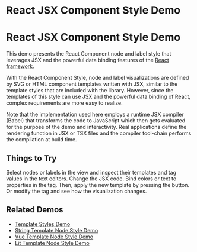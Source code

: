 <!--
 //////////////////////////////////////////////////////////////////////////////
 // @license
 // This file is part of yFiles for HTML 2.6.
 // Use is subject to license terms.
 //
 // Copyright (c) 2000-2023 by yWorks GmbH, Vor dem Kreuzberg 28,
 // 72070 Tuebingen, Germany. All rights reserved.
 //
 //////////////////////////////////////////////////////////////////////////////
-->
# React JSX Component Style Demo

# React JSX Component Style Demo

This demo presents the React Component node and label style that leverages JSX and the powerful data binding features of the [React framework](https://reactjs.org/).

With the React Component Style, node and label visualizations are defined by SVG or HTML component templates written with JSX, similar to the template styles that are included with the library. However, since the templates of this style can use JSX and the powerful data binding of React, complex requirements are more easy to realize.

Note that the implementation used here employs a runtime JSX compiler (Babel) that transforms the code to JavaScript which then gets evaluated for the purpose of the demo and interactivity. Real applications define the rendering function in JSX or TSX files and the compiler tool-chain performs the compilation at build time.

## Things to Try

Select nodes or labels in the view and inspect their templates and tag values in the text editors. Change the JSX code. Bind colors or text to properties in the tag. Then, apply the new template by pressing the button. Or modify the tag and see how the visualization changes.

## Related Demos

- [Template Styles Demo](../../style/templatestyles/index.html)
- [String Template Node Style Demo](../../style/string-template-node-style/index.html)
- [Vue Template Node Style Demo](../../style/vue-template-node-style/index.html)
- [Lit Template Node Style Demo](../../style/lit-template-node-style/index.html)
